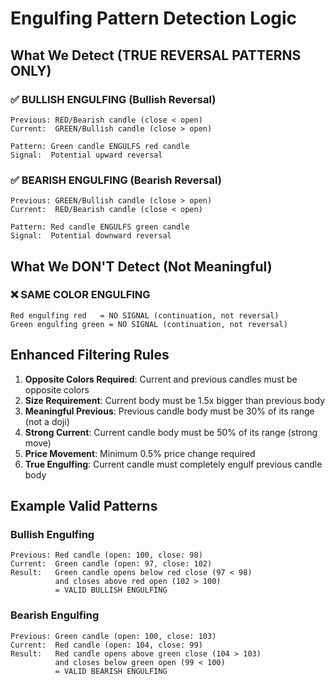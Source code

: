 # Engulfing Pattern Detection Logic

## What We Detect (TRUE REVERSAL PATTERNS ONLY)

### ✅ BULLISH ENGULFING (Bullish Reversal)
```
Previous: RED/Bearish candle (close < open)
Current:  GREEN/Bullish candle (close > open)

Pattern: Green candle ENGULFS red candle
Signal:  Potential upward reversal
```

### ✅ BEARISH ENGULFING (Bearish Reversal)
```
Previous: GREEN/Bullish candle (close > open)  
Current:  RED/Bearish candle (close < open)

Pattern: Red candle ENGULFS green candle
Signal:  Potential downward reversal
```

## What We DON'T Detect (Not Meaningful)

### ❌ SAME COLOR ENGULFING
```
Red engulfing red   = NO SIGNAL (continuation, not reversal)
Green engulfing green = NO SIGNAL (continuation, not reversal)
```

## Enhanced Filtering Rules

1. **Opposite Colors Required**: Current and previous candles must be opposite colors
2. **Size Requirement**: Current body must be 1.5x bigger than previous body
3. **Meaningful Previous**: Previous candle body must be 30% of its range (not a doji)
4. **Strong Current**: Current candle body must be 50% of its range (strong move)
5. **Price Movement**: Minimum 0.5% price change required
6. **True Engulfing**: Current candle must completely engulf previous candle body

## Example Valid Patterns

### Bullish Engulfing
```
Previous: Red candle (open: 100, close: 98)
Current:  Green candle (open: 97, close: 102)
Result:   Green candle opens below red close (97 < 98) 
          and closes above red open (102 > 100)
          = VALID BULLISH ENGULFING
```

### Bearish Engulfing  
```
Previous: Green candle (open: 100, close: 103)
Current:  Red candle (open: 104, close: 99)
Result:   Red candle opens above green close (104 > 103)
          and closes below green open (99 < 100)  
          = VALID BEARISH ENGULFING
``` 